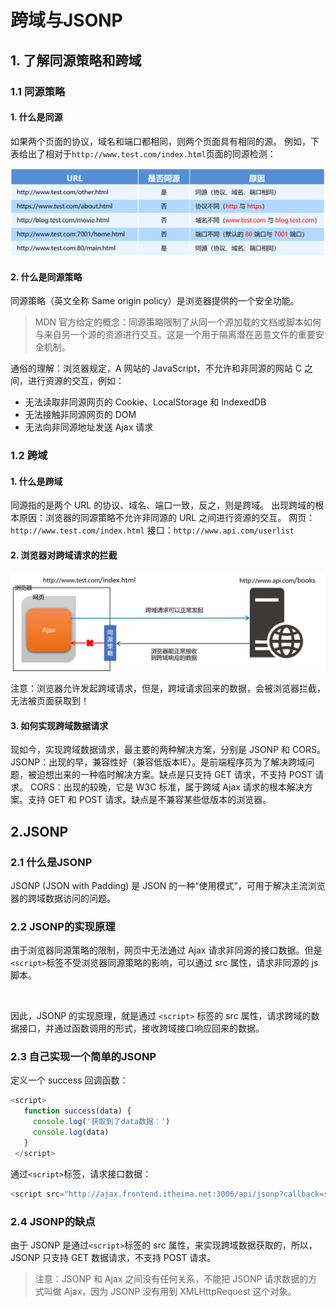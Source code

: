 # 跨域与JSONP

## 1. 了解同源策略和跨域

### 1.1 同源策略

#### 1. 什么是同源

如果两个页面的协议，域名和端口都相同，则两个页面具有相同的源。
例如，下表给出了相对于`http://www.test.com/index.html`页面的同源检测：

!['判断跨域'](./img/img5.png)

#### 2. 什么是同源策略

同源策略（英文全称 Same origin policy）是浏览器提供的一个安全功能。

> MDN 官方给定的概念：同源策略限制了从同一个源加载的文档或脚本如何与来自另一个源的资源进行交互。这是一个用于隔离潜在恶意文件的重要安全机制。

通俗的理解：浏览器规定，A 网站的 JavaScript，不允许和非同源的网站 C 之间，进行资源的交互，例如：

- 无法读取非同源网页的 Cookie、LocalStorage 和 IndexedDB
- 无法接触非同源网页的 DOM
- 无法向非同源地址发送 Ajax 请求

### 1.2 跨域

#### 1. 什么是跨域

同源指的是两个 URL 的协议、域名、端口一致，反之，则是跨域。
出现跨域的根本原因：浏览器的同源策略不允许非同源的 URL 之间进行资源的交互。
网页：`http://www.test.com/index.html`
接口：`http://www.api.com/userlist`

#### 2. 浏览器对跨域请求的拦截

!['跨域'](./img/img6.png)

注意：浏览器允许发起跨域请求，但是，跨域请求回来的数据，会被浏览器拦截，无法被页面获取到！

#### 3. 如何实现跨域数据请求

现如今，实现跨域数据请求，最主要的两种解决方案，分别是 JSONP 和 CORS。
JSONP：出现的早，兼容性好（兼容低版本IE）。是前端程序员为了解决跨域问题，被迫想出来的一种临时解决方案。缺点是只支持 GET 请求，不支持 POST 请求。
CORS：出现的较晚，它是 W3C 标准，属于跨域 Ajax 请求的根本解决方案。支持 GET 和 POST 请求。缺点是不兼容某些低版本的浏览器。

## 2.JSONP

### 2.1 什么是JSONP

JSONP (JSON with Padding) 是 JSON 的一种“使用模式”，可用于解决主流浏览器的跨域数据访问的问题。

### 2.2 JSONP的实现原理

由于浏览器同源策略的限制，网页中无法通过 Ajax 请求非同源的接口数据。但是` <script> `标签不受浏览器同源策略的影响，可以通过 src 属性，请求非同源的 js 脚本。

&nbsp;

因此，JSONP 的实现原理，就是通过 `<script>` 标签的 src 属性，请求跨域的数据接口，并通过函数调用的形式，接收跨域接口响应回来的数据。

### 2.3 自己实现一个简单的JSONP

定义一个 success 回调函数：

```js
<script>
   function success(data) {
     console.log('获取到了data数据：')
     console.log(data)
   }
 </script>
```

通过` <script> `标签，请求接口数据：

```js
<script src="http://ajax.frontend.itheima.net:3006/api/jsonp?callback=success&name=zs&age=20"></script>
```

### 2.4 JSONP的缺点

由于 JSONP 是通过` <script> `标签的 src 属性，来实现跨域数据获取的，所以，JSONP 只支持 GET 数据请求，不支持 POST 请求。

> 注意：JSONP 和 Ajax 之间没有任何关系，不能把 JSONP 请求数据的方式叫做 Ajax，因为 JSONP 没有用到 XMLHttpRequest 这个对象。
